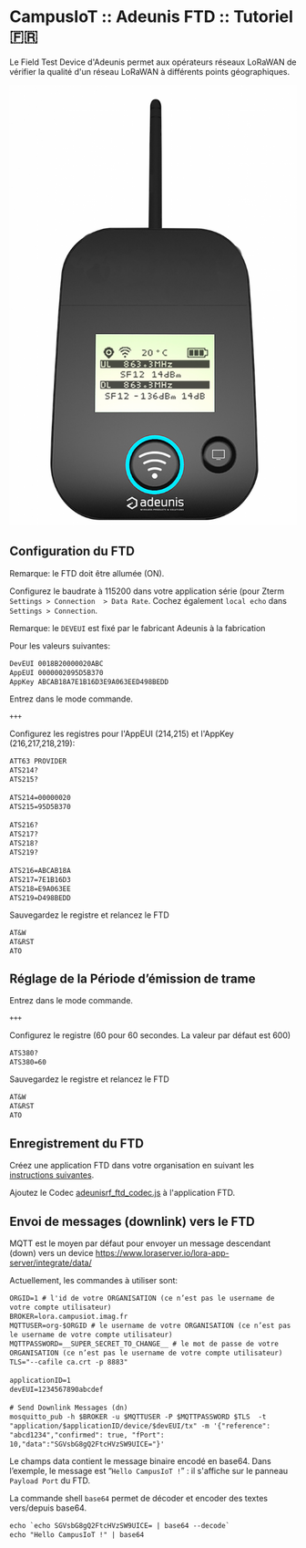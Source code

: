 # CampusIoT :: Adeunis FTD :: Tutoriel :fr:

Le Field Test Device d'Adeunis permet aux opérateurs réseaux LoRaWAN de vérifier la qualité d'un réseau LoRaWAN à différents points géographiques.

![FTD](./ftd.png)

## Configuration du FTD

Remarque: le FTD doit être allumée (ON).

Configurez le baudrate à 115200 dans votre application série (pour Zterm `Settings > Connection  > Data Rate`. Cochez également `local echo` dans `Settings > Connection`.

Remarque: le `DEVEUI` est fixé par le fabricant Adeunis à la fabrication

Pour les valeurs suivantes:
```
DevEUI 0018B20000020ABC
AppEUI 0000002095D5B370
AppKey ABCAB18A7E1B16D3E9A063EED498BEDD
```

Entrez dans le mode commande.
```
+++
```

Configurez les registres pour l'AppEUI (214,215) et l'AppKey (216,217,218,219):
```
ATT63 PROVIDER
ATS214?
ATS215?

ATS214=00000020
ATS215=95D5B370

ATS216?
ATS217?
ATS218?
ATS219?

ATS216=ABCAB18A
ATS217=7E1B16D3
ATS218=E9A063EE
ATS219=D498BEDD
```

Sauvegardez le registre et relancez le FTD
```
AT&W
AT&RST
ATO
```

## Réglage de la Période d’émission de trame

Entrez dans le mode commande.
```
+++
```

Configurez le registre (60 pour 60 secondes. La valeur par défaut est 600)
```
ATS380?
ATS380=60
```

Sauvegardez le registre et relancez le FTD
```
AT&W
AT&RST
ATO
```

## Enregistrement du FTD

Créez une application FTD dans votre organisation en suivant les [instructions suivantes](../loraserver/README-app.md).

Ajoutez le Codec [adeunisrf_ftd_codec.js](https://github.com/CampusIoT/payload-codec/blob/master/src/main/ttn_loraappserver/adeunisrf/adeunisrf_ftd_codec.js) à l'application FTD.

## Envoi de messages (downlink) vers le FTD

MQTT est le moyen par défaut pour envoyer un message descendant (down) vers un device https://www.loraserver.io/lora-app-server/integrate/data/

Actuellement, les commandes à utiliser sont:

```
ORGID=1 # l'id de votre ORGANISATION (ce n’est pas le username de votre compte utilisateur)
BROKER=lora.campusiot.imag.fr
MQTTUSER=org-$ORGID # le username de votre ORGANISATION (ce n’est pas le username de votre compte utilisateur)
MQTTPASSWORD=__SUPER_SECRET_TO_CHANGE__ # le mot de passe de votre ORGANISATION (ce n’est pas le username de votre compte utilisateur)
TLS="--cafile ca.crt -p 8883"

applicationID=1
devEUI=1234567890abcdef

# Send Downlink Messages (dn)
mosquitto_pub -h $BROKER -u $MQTTUSER -P $MQTTPASSWORD $TLS  -t "application/$applicationID/device/$devEUI/tx" -m '{"reference": "abcd1234","confirmed": true, "fPort": 10,"data":"SGVsbG8gQ2FtcHVzSW9UICE="}'
```

Le champs data contient le message binaire encodé en base64.
Dans l’exemple, le message est “`Hello CampusIoT !`” : il s'affiche sur le panneau `Payload Port` du FTD.

La commande shell `base64` permet de décoder et encoder des textes vers/depuis base64.
```
echo `echo SGVsbG8gQ2FtcHVzSW9UICE= | base64 --decode`
echo "Hello CampusIoT !" | base64
```
